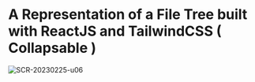 # A Representation of a File Tree built with ReactJS and TailwindCSS ( Collapsable )

![SCR-20230225-u06](https://user-images.githubusercontent.com/84165564/221362750-c808f494-d8eb-444d-a2af-91eaff99bc66.png)



